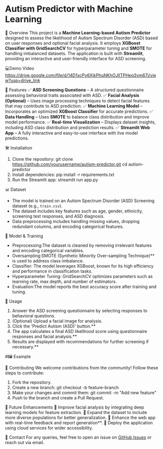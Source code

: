 # Autism Predictor with Machine Learning


🚀 Overview
This project is a **Machine Learning-based Autism Predictor** designed to assess the likelihood of Autism Spectrum Disorder (ASD) based on user responses and optional facial analysis. It employs **XGBoost Classifier with GridSearchCV** for hyperparameter tuning and **SMOTE** for handling imbalanced datasets. The application is built with **Streamlit**, providing an interactive and user-friendly interface for ASD screening.

💻Demo Video
https://drive.google.com/file/d/14D1xcPv6XjkPhuNKhOJllTPHeq3vm67i/view?usp=drive_link


 🌟 Features
✅ **ASD Screening Questions** – A structured questionnaire assessing behavioral traits associated with ASD.
✅ **Facial Analysis (Optional)** – Uses image processing techniques to detect facial features that may contribute to ASD prediction.
✅ **Machine Learning Model** – Incorporates an optimized **XGBoost Classifier** for accurate predictions.
✅ **Data Handling** – Uses **SMOTE** to balance class distribution and improve model performance.
✅ **Real-time Visualization** – Displays dataset insights, including ASD class distribution and prediction results.
✅ **Streamlit Web App** – A fully interactive and easy-to-use interface with live model predictions.

🛠️ Installation
1. Clone the repository:
   git clone https://github.com/yourusername/autism-predictor.git
   cd autism-predictor
2. Install dependencies:
   pip install -r requirements.txt
3. Run the Streamlit app:
   streamlit run app.py

 📊 Dataset
- The model is trained on an Autism Spectrum Disorder (ASD) Screening dataset (e.g., `train.csv`).
- The dataset includes key features such as age, gender, ethnicity, screening test responses, and ASD diagnosis.
- Data preprocessing includes handling missing values, dropping redundant columns, and encoding categorical features.

 🧠 Model & Training
- Preprocessing:The dataset is cleaned by removing irrelevant features and encoding categorical variables.
- Oversampling:SMOTE (Synthetic Minority Over-sampling Technique)** is used to address class imbalance.
- Classifier: The model leverages XGBoost, known for its high efficiency and performance in classification tasks.
- Hyperparameter Tuning: GridSearchCV optimizes parameters such as learning rate, max depth, and number of estimators.
- Evaluation:The model reports the best accuracy score after training and tuning.

🎯 Usage
1. Answer the ASD screening questionnaire by selecting responses to behavioral questions.
2. (Optional) Upload a facial image for analysis.
3. Click the 'Predict Autism (ASD)' button.**
4. The app calculates a final ASD likelihood score using questionnaire responses and facial analysis.**
5. Results are displayed with recommendations for further screening if necessary.**

#🖼️ Example


 🤝 Contributing
We welcome contributions from the community! Follow these steps to contribute:
1. Fork the repository.
2. Create a new branch:
   git checkout -b feature-branch
3. Make your changes and commit them:
   git commit -m "Add new feature"
4. Push to the branch and create a Pull Request.

 🚀 Future Enhancements
🔹 Improve facial analysis by integrating deep learning models for feature extraction.
🔹 Expand the dataset to include more diverse populations for better generalization.
🔹 Enhance the web app with real-time feedback and report generation**.
🔹 Deploy the application using cloud services for wider accessibility.

 📧 Contact
For any queries, feel free to open an issue on [GitHub Issues](https://github.com/yourusername/autism-predictor/issues) or reach out via email.


